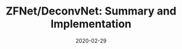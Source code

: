 ---
layout: post
is_post: on
post_url : "https://hackmd.io/@bouteille/ByaTE80BI"
title:  "ZFNet/DeconvNet: Summary and Implementation"
date:   2020-02-29
keywords: ""
categories: [deep-learning]
tags: [Convolutional Neural Network, Computer Vision, Research Paper]
icon: fa-code
---